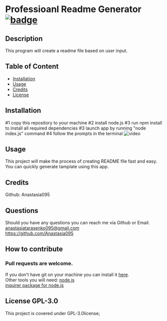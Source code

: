 

# Professioanl Readme Generator  [![badge](https://img.shields.io/static/v1?label=license&message=GPL-3.0&color=green)](https://choosealicense.com/licenses/gpl-3.0/)

## Description
This program will create a readme file based on user input.

  ## Table of Content
  - [Installation](#installation)
  - [Usage](#usage)
  - [Credits](#credits)
  - [License](#license)

  ## Installation
  #1 copy this repository to your machine #2 install node.js #3 run npm install to install all required dependencies  #3 launch app by running "node index.js" command  #4 follow the prompts in the terminal
  ![video](utils/video.gif)
  ## Usage
  This project will make the process of creating README file fast and easy. You can quickly generate tamplate using this app.

  ## Credits
  Github: Anastasia095

  ## Questions
  Should you have any questions you can reach me via Github or Email.  
  anastasiatarasenko095@gmail.com  
  https://github.com/Anastasia095

  ## How to contribute  
  ### Pull requests are welcome.
  If you don't have git on your machine you can install it [here](https://docs.github.com/en/get-started/quickstart/set-up-git).  
  Other tools you will need:
  [node.js](https://nodejs.dev/learn/how-to-install-nodejs)  
  [inquirer package for node.js](https://www.npmjs.com/package/inquirer/v/8.2.4#questions)

  
  ## License GPL-3.0
  This project is covered under GPL-3.0license;

   
  